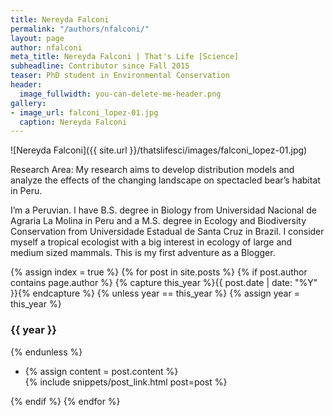 ```yaml
---
title: Nereyda Falconi
permalink: "/authors/nfalconi/"
layout: page
author: nfalconi
meta_title: Nereyda Falconi | That's Life [Science]
subheadline: Contributor since Fall 2015
teaser: PhD student in Environmental Conservation
header:
  image_fullwidth: you-can-delete-me-header.png
gallery:
- image_url: falconi_lopez-01.jpg
  caption: Nereyda Falconi
---
```


![Nereyda Falconi]({{ site.url }}/thatslifesci/images/falconi_lopez-01.jpg)

Research Area: My research aims to develop distribution models and analyze the effects of the changing landscape on spectacled bear’s habitat in Peru.

I’m a Peruvian. I have B.S. degree in Biology from Universidad Nacional de Agraria La Molina in Peru and a M.S. degree in Ecology and Biodiversity Conservation from Universidade Estadual de Santa Cruz in Brazil. I consider myself a tropical ecologist with a big interest in ecology of large and medium sized mammals.
This is my first adventure as a Blogger.

{% assign index = true %}
{% for post in site.posts %}
{% if post.author contains page.author %}
{% capture this_year %}{{ post.date | date: "%Y" }}{% endcapture %}
{% unless year == this_year %}
{% assign year = this_year %}
<h3>{{ year }}</h3>
{% endunless %}
<ul style="list-style-type:disc">
 <li> 
 {% assign content = post.content %} 
 <article>
 {% include snippets/post_link.html post=post %}
 </article>
 </li>
</ul>
{% endif %}
{% endfor %}
